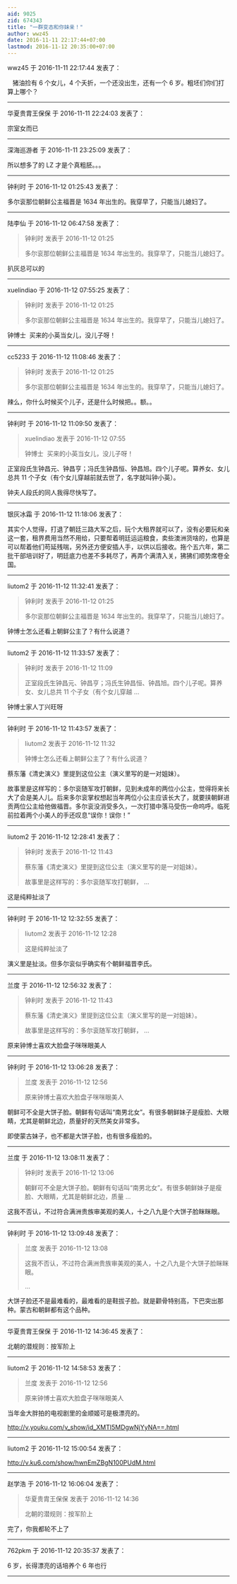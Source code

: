 ```yaml
---
aid: 9025
zid: 674343
title: "一群变态和你妹亲！"
author: wwz45
date: 2016-11-11 22:17:44+07:00
lastmod: 2016-11-12 20:35:00+07:00
---
```


wwz45 于 2016-11-11 22:17:44 发表了：

&nbsp; &nbsp;猪油捡有 6 个女儿，4 个夭折，一个还没出生，还有一个 6 岁。粗坯们你们打算上哪个？

---

华夏贵胄王保保 于 2016-11-11 22:24:03 发表了：

宗室女而已

---

深海巡游者 于 2016-11-11 23:25:09 发表了：

所以想多了的 LZ 才是个真粗胚。。。

---

钟利时 于 2016-11-12 01:25:43 发表了：

多尔衮那位朝鲜公主福晋是 1634 年出生的。我穿早了，只能当儿媳妇了。

---

陆李仙 于 2016-11-12 06:47:58 发表了：

> 钟利时 发表于 2016-11-12 01:25
>
> 多尔衮那位朝鲜公主福晋是 1634 年出生的。我穿早了，只能当儿媳妇了。

扒灰总可以的

---

xuelindiao 于 2016-11-12 07:55:25 发表了：

> 钟利时 发表于 2016-11-12 01:25
>
> 多尔衮那位朝鲜公主福晋是 1634 年出生的。我穿早了，只能当儿媳妇了。

钟博士&nbsp;&nbsp;买来的小英当女儿，没儿子呀！

---

cc5233 于 2016-11-12 11:08:46 发表了：

> 钟利时 发表于 2016-11-12 01:25
>
> 多尔衮那位朝鲜公主福晋是 1634 年出生的。我穿早了，只能当儿媳妇了。

辣么，你什么时候买个儿子，还是什么时候把。。额。。

---

钟利时 于 2016-11-12 11:09:50 发表了：

> xuelindiao 发表于 2016-11-12 07:55
>
> 钟博士&nbsp;&nbsp;买来的小英当女儿，没儿子呀！

正室段氏生钟昌元、钟昌亨；冯氏生钟昌恒、钟昌旭。四个儿子呢。算养女、女儿总共 11 个子女（有个女儿穿越前就去世了，名字就叫钟小英）。

钟夫人段氏的同人我得尽快写了。

---

银灰冰霜 于 2016-11-12 11:18:06 发表了：

其实个人觉得，打退了朝廷三路大军之后，玩个大租界就可以了，没有必要玩和亲这一套，租界费用当然不用给，只要帮着明廷运运粮食，卖些澳洲货啥的，也算是可以帮着他们苟延残喘，另外还方便安插人手，以供以后接收。拖个五六年，第二批干部培训好了，明廷底力也差不多耗尽了，再弄个满清入关，狒狒们顺势席卷全国。

---

liutom2 于 2016-11-12 11:32:41 发表了：

> 钟利时 发表于 2016-11-12 01:25
>
> 多尔衮那位朝鲜公主福晋是 1634 年出生的。我穿早了，只能当儿媳妇了。

钟博士怎么还看上朝鲜公主了？有什么说道？

---

liutom2 于 2016-11-12 11:33:57 发表了：

> 钟利时 发表于 2016-11-12 11:09
>
> 正室段氏生钟昌元、钟昌亨；冯氏生钟昌恒、钟昌旭。四个儿子呢。算养女、女儿总共 11 个子女（有个女儿穿越 ...

钟博士家人丁兴旺呀

---

钟利时 于 2016-11-12 11:43:57 发表了：

> liutom2 发表于 2016-11-12 11:32
>
> 钟博士怎么还看上朝鲜公主了？有什么说道？

蔡东藩《清史演义》里提到这位公主（演义里写的是一对姐妹）。

故事里是这样写的：多尔衮随军攻打朝鲜，见到未成年的两位小公主，觉得将来长大了会是美人儿。后来多尔衮掌权想起当年两位小公主应该长大了，就要挟朝鲜进贡两位公主给他做福晋。多尔衮没消受多久，一次打猎中落马受伤一命呜呼。临死前拉着两个小美人的手还叹息“误你！误你！”

---

liutom2 于 2016-11-12 12:28:41 发表了：

> 钟利时 发表于 2016-11-12 11:43
>
> 蔡东藩《清史演义》里提到这位公主（演义里写的是一对姐妹）。
>
> 故事里是这样写的：多尔衮随军攻打朝鲜， ...

这是纯粹扯淡了

---

钟利时 于 2016-11-12 12:32:55 发表了：

> liutom2 发表于 2016-11-12 12:28
>
> 这是纯粹扯淡了

演义里是扯淡。但多尔衮似乎确实有个朝鲜福晋李氏。

---

兰度 于 2016-11-12 12:56:32 发表了：

> 钟利时 发表于 2016-11-12 11:43
>
> 蔡东藩《清史演义》里提到这位公主（演义里写的是一对姐妹）。
>
> 故事里是这样写的：多尔衮随军攻打朝鲜， ...

原来钟博士喜欢大脸盘子咪咪眼美人

---

钟利时 于 2016-11-12 13:06:28 发表了：

> 兰度 发表于 2016-11-12 12:56
>
> 原来钟博士喜欢大脸盘子咪咪眼美人

朝鲜可不全是大饼子脸。朝鲜有句话叫“南男北女”。有很多朝鲜妹子是瘦脸、大眼睛，尤其是朝鲜北边，质量好的天然美女非常多。

即使蒙古妹子，也不都是大饼子脸，也有很多瘦脸的。

---

兰度 于 2016-11-12 13:08:11 发表了：

> 钟利时 发表于 2016-11-12 13:06
>
> 朝鲜可不全是大饼子脸。朝鲜有句话叫“南男北女”。有很多朝鲜妹子是瘦脸、大眼睛，尤其是朝鲜北边，质量 ...

这我不否认，不过符合满洲贵族审美观的美人，十之八九是个大饼子脸眯眯眼。

---

钟利时 于 2016-11-12 13:09:48 发表了：

> 兰度 发表于 2016-11-12 13:08
>
> 这我不否认，不过符合满洲贵族审美观的美人，十之八九是个大饼子脸眯眯眼。
>
> ...

大饼子脸还不是最难看的，最难看的是鞋拔子脸。就是颧骨特别高，下巴突出那种。蒙古和朝鲜都有这个品种。

---

华夏贵胄王保保 于 2016-11-12 14:36:45 发表了：

北朝的潜规则：按军阶上

---

liutom2 于 2016-11-12 14:58:53 发表了：

> 兰度 发表于 2016-11-12 12:56
>
> 原来钟博士喜欢大脸盘子咪咪眼美人

当年金大胖拍的电视剧里的金顺姬可是极漂亮的。

http://v.youku.com/v_show/id_XMTI5MDgwNjYyNA==.html

---

liutom2 于 2016-11-12 15:00:54 发表了：

http://v.ku6.com/show/hwnEmZBgN100PUdM.html

---

赵学浩 于 2016-11-12 16:06:04 发表了：

> 华夏贵胄王保保 发表于 2016-11-12 14:36
>
> 北朝的潜规则：按军阶上

完了，你我都轮不上了

---

762pkm 于 2016-11-12 20:35:37 发表了：

6 岁，长得漂亮的话培养个 6 年也行

---
